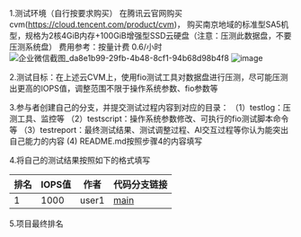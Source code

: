1.测试环境（自行按要求购买）
在腾讯云官网购买cvm(https://cloud.tencent.com/product/cvm)，
购买南京地域的标准型SA5机型，规格为2核4GiB内存+100GiB增强型SSD云硬盘（注意：压测此数据盘，不要压测系统盘）
费用参考：按量计费 0.6/小时
![企业微信截图_da8e1b99-29fb-4b48-8cf1-94b68d98b4f8](https://github.com/user-attachments/assets/10e5a8b8-748e-4d17-b393-10d290dd17ea)
![image](https://github.com/user-attachments/assets/f74017b6-9e1c-4638-b9c0-69f3708cd07a)

    
2.测试目标：在上述云CVM上，使用fio测试工具对数据盘进行压测，尽可能压测出更高的IOPS值，调整范围不限于操作系统参数、fio参数等

3.参与者创建自己的分支，并提交测试过程内容到对应的目录： 
 （1）testlog：压测工具、监控等 （2）testscript：操作系统参数修改、可执行的fio测试脚本命令等 （3）testreport：最终测试结果、测试调整过程、AI交互过程等你认为能突出自己能力的内容
  (4) README.md按照步骤4的内容填写

4.将自己的测试结果按照如下的格式填写
<!-- RANKING_START -->
| 排名 | IOPS值 | 作者 | 代码分支链接 |
|------|----------|------|--------|
| 1 | 1000 | user1 | [main](https://github.com/katelyngao/perftest/tree/main) |
<!-- RANKING_END -->

5.项目最终排名
